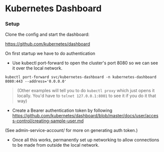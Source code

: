 # Kubernetes Dashboard

### Setup

Clone the config and start the dashboard:

https://github.com/kubernetes/dashboard

On first startup we have to do authentication 

- Use kubectl port-forward to open the cluster's port 8080 so we can see it over the local network. 

`kubectl port-forward svc/kubernetes-dashboard -n kubernetes-dashboard 8080:443 --address='0.0.0.0'`

> (Other examples will tell you to do `kubectl proxy` which just opens it locally. You'd have to `telnet 127.0.0.1:8001` to see it if you do it that way) 

- Create a Bearer authentication token by following https://github.com/kubernetes/dashboard/blob/master/docs/user/access-control/creating-sample-user.md

(See admin-service-account/ for more on generating auth token.)

- Once all this works, permanently set up networking to allow connections to be made from outside the local network.
